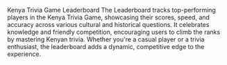 Kenya Trivia Game Leaderboard
The Leaderboard tracks top-performing players in the Kenya Trivia Game, showcasing their scores, speed, and accuracy across various cultural and historical questions. It celebrates knowledge and friendly competition, encouraging users to climb the ranks by mastering Kenyan trivia. Whether you're a casual player or a trivia enthusiast, the leaderboard adds a dynamic, competitive edge to the experience.
